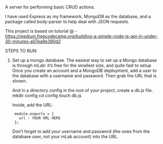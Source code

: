 A server for performing basic CRUD actions.

I have used Express as my framework, MongoDB as the database, and a package called body-parser to help deal with JSON requests.

This project is based on tutorial @ -
https://medium.freecodecamp.org/building-a-simple-node-js-api-in-under-30-minutes-a07ea9e390d2

STEPS TO RUN:

1. Set up a mongo database.
	 The easiest way to set up a Mongo database is through mLab: it’s free for the smallest size, and quite fast to setup
	 Once you create an account and a MongoDB deployment, add a user to the database with a username and password.
	 Then grab the URL that is shown.

	And in a directory config in the root of your project, create a db.js file.
		mkdir config 
		cd config
		touch db.js
	
	Inside, add the URL:

		module.exports = {
		  url : YOUR URL HERE
		};
	Don’t forget to add your username and password (the ones from the database user, not your mLab account) into the URL.